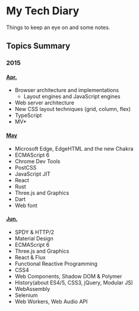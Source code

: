 # My Tech Diary
Things to keep an eye on and some notes.

## Topics Summary

### 2015

#### [Apr.](2015/04)

* Browser architecture and implementations
  * Layout engines and JavaScript engines
* Web server architecture
* New CSS layout techniques (grid, column, flex)
* TypeScript
* MV*

#### [May](2015/05)

* Microsoft Edge, EdgeHTML and the new Chakra
* ECMAScript 6
* Chrome Dev Tools
* PostCSS
* JavaScript JIT
* React
* Rust
* Three.js and Graphics
* Dart
* Web font

#### [Jun.](2015/06)

* SPDY & HTTP/2
* Material Design
* ECMAScript 6
* Three.js and Graphics
* React & Flux
* Functional Reactive Programming
* CSS4
* Web Components, Shadow DOM & Polymer
* History(about ES4/5, CSS3, jQuery, Modular JS)
* WebAssembly
* Selenium
* Web Workers, Web Audio API
